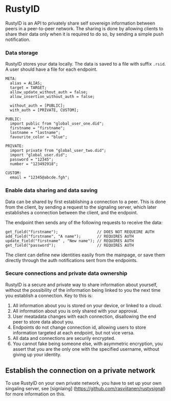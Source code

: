 # RustyID
RustyID is an API to privately share self sovereign information between peers in a peer-to-peer network. The sharing is done by allowing clients to share their data only when it is required to do so, by sending a simple push notification.

### Data storage
RustyID stores your data locally. The data is saved to a file with suffix `.rsid`. A user should have a file for each endpoint.

```
META:
  alias = ALIAS;
  target = TARGET;
  allow_update_without_auth = false;
  allow_insertion_without_auth = false;
  
  without_auth = [PUBLIC];
  with_auth = [PRIVATE, CUSTOM];
  
PUBLIC:
  import public from "global_user_one.did";
  firstname = "firstname";
  lastname = "lastname";
  favourite_color = "blue";

PRIVATE:
  import private from "global_user_two.did";
  import "global_user.did";
  password = "12345";
  number = "123492918";
  
CUSTOM:
  email = "12345@abcde.fgh";
```
### Enable data sharing and data saving
Data can be shared by first establishing a connection to a peer. This is done from the client, by sending a request to the signaling server, which later establishes a connection between the client, and the endpoint.

The endpoint then sends any of the following requests to receive the data: 

```
get_field("firstname");                 // DOES NOT REQUEIRE AUTH
add_field("firstname", "A name");       // REQUIRES AUTH
update_field("firstname" , "New name"); // REQUIRES AUTH
get_field("password");                  // REQUIRES AUTH
```

The client can define new identities easily from the mainpage, or save them directly through the auth notifications sent from the endpoints.

### Secure connections and private data ownership
RustyID is a secure and private way to share information about yourself, without the possibility of the information being linked to you the next time you establish a connection. Key to this is:

  1. All information about you is stored on your device, or linked to a cloud.
  2. All information about you is only shared with your approval.
  3. User meatadata changes with each connection, disallowing the end peer to store data about you.
  4. Endpoints do not change connection id, allowing users to store information targeted at each endpoint, but not vice versa.
  5. All data and connections are securily encrypted.
  6. You cannot fake being someone else, with asymmetric encryption, you assert that you are the only one with the specified username, without giving up your identity.

## Establish the connection on a private network
To use RustyID on your own private network, you have to set up your own singaling server, see [signlaing] (https://github.com/rasviitanen/rustysignal) for more information on this.
